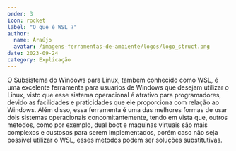 ```yaml
---
order: 3
icon: rocket
label: "O que é WSL ?"
author:
  name: Araújo
  avatar: /imagens-ferramentas-de-ambiente/logos/logo_struct.png
date: 2023-09-24
category: Explicação
---
```


O Subsistema do Windows para Linux, tambem conhecido como WSL, é uma excelente ferramenta para usuarios de Windows que desejam utilizar o Linux, visto que esse sistema operacional é atrativo para programadores, devido as facilidades e praticidades que ele proporciona com relação ao Windows. Além disso, essa ferramenta é uma das melhores formas de usar dois sistemas operacionais concomitantemente, tendo em vista que, outros metodos, como por exemplo, dual boot e maquinas virtuais são mais complexos e custosos para serem implementados, porém caso não seja possivel utilizar o WSL, esses metodos podem ser soluções substitutivas.